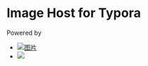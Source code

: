 # Image Host for Typora

Powered by 
+ [![图片](https://user-images.githubusercontent.com/35103815/170334242-eeb80c2f-5a2a-458f-abfc-9a0067e1c28b.png)](https://github.com/pluveto/upgit)
+ [![](https://typora.io/img/icon_256x256.png)](https://typora.io/)
